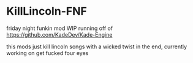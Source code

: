 # KillLincoln-FNF
friday night funkin mod WIP
running off of https://github.com/KadeDev/Kade-Engine
<p>this mods just kill lincoln songs with a wicked twist in the end, currently working on get fucked four eyes
